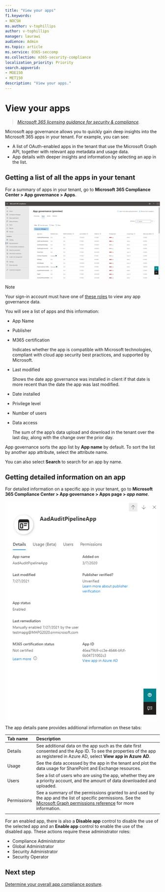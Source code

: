 ```yaml
---
title: "View your apps"
f1.keywords:
- NOCSH
ms.author: v-tophillips
author: v-tophillips
manager: laurawi
audience: Admin
ms.topic: article
ms.service: O365-seccomp
ms.collection: m365-security-compliance
localization_priority: Priority
search.appverid: 
- MOE150
- MET150
description: "View your apps."
---
```


# View your apps

>*[Microsoft 365 licensing guidance for security & compliance](https://aka.ms/ComplianceSD).*

Microsoft app governance allows you to quickly gain deep insights into the Microsoft 365 apps in your tenant. For example, you can see:

- A list of OAuth-enabled apps in the tenant that use the Microsoft Graph API, together with relevant app metadata and usage data.
- App details with deeper insights and information by selecting an app in the list.

## Getting a list of all the apps in your tenant

For a summary of apps in your tenant, go to **Microsoft 365 Compliance Center > App governance > Apps**.

![The MAPG app summary page in the Microsoft 365 Compliance Center](..\media\manage-app-protection-governance\mapg-cc-apps.png)

>[!Note]
> Your sign-in account must have one of [these roles](app-governance-get-started.md#administrator-roles) to view any app governance data.
>

You will see a list of apps and this information:

- App Name
- Publisher
- M365 certification

  Indicates whether the app is compatible with Microsoft technologies, compliant with cloud app security best practices, and supported by Microsoft.

- Last modified

  Shows the date app governance was installed in client if that date is more recent than the date the app was last modified.

- Date installed
- Privilege level
- Number of users
- Data access

  The sum of the app’s data upload and download in the tenant over the last day, along with the change over the prior day.

App governance sorts the app list by **App name** by default. To sort the list by another app attribute, select the attribute name.

You can also select **Search** to search for an app by name.

## Getting detailed information on an app

For detailed information on a specific app in your tenant, go to **Microsoft 365 Compliance Center > App governance > Apps page > *app name***.

![The app governance app details pane in the Microsoft 365 Compliance Center](..\media\manage-app-protection-governance\mapg-cc-apps-app.png)

The app details pane provides additional information on these tabs:

| Tab name | Description |
|:-------|:-----|
| Details | See additional data on the app such as the date first consented and the App ID. To see the properties of the app as registered in Azure AD, select **View app in Azure AD**. |
| Usage |See the data accessed by the app in the tenant and plot the data usage for SharePoint and Exchange resources. |
| Users | See a list of users who are using the app, whether they are a priority account, and the amount of data downloaded and uploaded. |
| Permissions | See a summary of the permissions granted to and used by the app and the list of specific permissions. See the [Microsoft Graph permissions reference](/graph/permissions-reference) for more information. |
|||

For an enabled app, there is also a **Disable app** control to disable the use of the selected app and an **Enable app** control to enable the use of the disabled app. These actions require these administrator roles:

- Compliance Administrator
- Global Administrator
- Security Administrator
- Security Operator

## Next step

[Determine your overall app compliance posture](app-governance-visibility-insights-compliance-posture.md).
